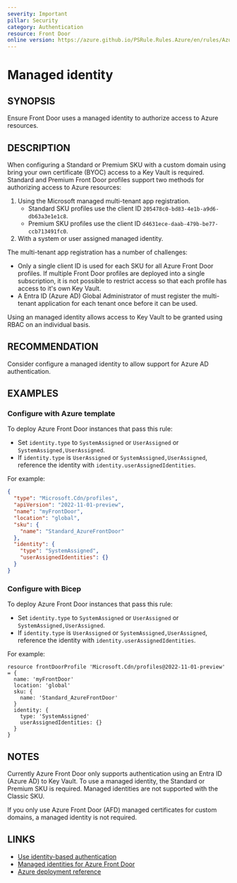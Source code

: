 ```yaml
---
severity: Important
pillar: Security
category: Authentication
resource: Front Door
online version: https://azure.github.io/PSRule.Rules.Azure/en/rules/Azure.FrontDoor.ManagedIdentity/
---
```


# Managed identity

## SYNOPSIS

Ensure Front Door uses a managed identity to authorize access to Azure resources.

## DESCRIPTION

When configuring a Standard or Premium SKU with a custom domain using bring your own certificate (BYOC) access to a Key Vault is required.
Standard and Premium Front Door profiles support two methods for authorizing access to Azure resources:

1. Using the Microsoft managed multi-tenant app registration.
   - Standard SKU profiles use the client ID `205478c0-bd83-4e1b-a9d6-db63a3e1e1c8`.
   - Premium SKU profiles use the client ID `d4631ece-daab-479b-be77-ccb713491fc0`.
2. With a system or user assigned managed identity.

The multi-tenant app registration has a number of challenges:

- Only a single client ID is used for each SKU for all Azure Front Door profiles.
  If multiple Front Door profiles are deployed into a single subscription,
  it is not possible to restrict access so that each profile has access to it's own Key Vault.
- A Entra ID (Azure AD) Global Administrator of must register the multi-tenant application for each tenant once before it can be used.

Using an managed identity allows access to Key Vault to be granted using RBAC on an individual basis.

## RECOMMENDATION

Consider configure a managed identity to allow support for Azure AD authentication.

## EXAMPLES

### Configure with Azure template

To deploy Azure Front Door instances that pass this rule:

- Set `identity.type` to `SystemAssigned` or `UserAssigned` or `SystemAssigned,UserAssigned`.
- If `identity.type` is `UserAssigned` or `SystemAssigned,UserAssigned`, reference the identity with `identity.userAssignedIdentities`.

For example:

```json
{
  "type": "Microsoft.Cdn/profiles",
  "apiVersion": "2022-11-01-preview",
  "name": "myFrontDoor",
  "location": "global",
  "sku": {
    "name": "Standard_AzureFrontDoor"
  },
  "identity": {
    "type": "SystemAssigned",
    "userAssignedIdentities": {}
  }
}
```

### Configure with Bicep

To deploy Azure Front Door instances that pass this rule:

- Set `identity.type` to `SystemAssigned` or `UserAssigned` or `SystemAssigned,UserAssigned`.
- If `identity.type` is `UserAssigned` or `SystemAssigned,UserAssigned`, reference the identity with `identity.userAssignedIdentities`.

For example:

```bicep
resource frontDoorProfile 'Microsoft.Cdn/profiles@2022-11-01-preview' = {
  name: 'myFrontDoor'
  location: 'global'
  sku: {
    name: 'Standard_AzureFrontDoor'
  }
  identity: {
    type: 'SystemAssigned'
    userAssignedIdentities: {}
  }
}
```

## NOTES

Currently Azure Front Door only supports authentication using an Entra ID (Azure AD) to Key Vault.
To use a managed identity, the Standard or Premium SKU is required.
Managed identities are not supported with the Classic SKU.

If you only use Azure Front Door (AFD) managed certificates for custom domains, a managed identity is not required.

## LINKS

- [Use identity-based authentication](https://learn.microsoft.com/azure/well-architected/security/design-identity-authentication#use-identity-based-authentication)
- [Managed identities for Azure Front Door](https://learn.microsoft.com/azure/frontdoor/managed-identity)
- [Azure deployment reference](https://learn.microsoft.com/azure/templates/microsoft.cdn/profiles#managedserviceidentity)
